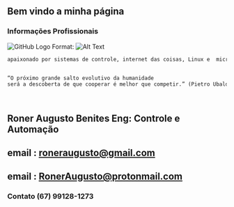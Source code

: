 ## Bem vindo a minha página



### Informações Profissionais 

![GitHub Logo](https://user-images.githubusercontent.com/9941818/58375751-6a477c80-7f28-11e9-9129-5ab5ef738a93.png)
Format: ![Alt Text](url)



```markdown
apaixonado por sistemas de controle, internet das coisas, Linux e  microcontrolador


“O próximo grande salto evolutivo da humanidade 
será a descoberta de que cooperar é melhor que competir.” (Pietro Ubaldi)




```



## Roner Augusto Benites Eng: Controle e Automação
## email : roneraugusto@gmail.com
## email : RonerAugusto@protonmail.com
### Contato (67) 99128-1273


